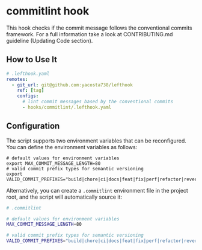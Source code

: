 # commitlint hook

This hook checks if the commit message follows the conventional commits
framework. For a full information take a look at CONTRIBUTING.md guideline
(Updating Code section).

## How to Use It

```yaml
# .lefthook.yaml
remotes:
  - git_url: git@github.com:yacosta738/lefthook
    ref: [tag]
    configs:
      # lint commit messages based by the conventional commits
      - hooks/commitlint/.lefthook.yaml
```

## Configuration

The script supports two environment variables that can be reconfigured. You
can define the environment variables as follows:

```shell
# default values for environment variables
export MAX_COMMIT_MESSAGE_LENGTH=80
# valid commit prefix types for semantic versioning
export VALID_COMMIT_PREFIXES="build|chore|ci|docs|feat|fix|perf|refactor|revert|style|test"
```

Alternatively, you can create a `.commitlint` environment file in the project
root, and the script will automatically source it:

```bash
# .commitlint

# default values for environment variables
MAX_COMMIT_MESSAGE_LENGTH=80

# valid commit prefix types for semantic versioning
VALID_COMMIT_PREFIXES="build|chore|ci|docs|feat|fix|perf|refactor|revert|style|test"
```

